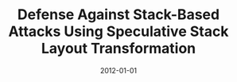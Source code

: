 ---
title: "Defense Against Stack-Based Attacks Using Speculative Stack Layout Transformation"
date: 2012-01-01
venue: "Runtime Verification, Third International Conference, RV 2012, Istanbul, Turkey, September 25-28, 2012, Revised Selected Papers"
paperurl: https://doi.org/10.1007/978-3-642-35632-2_29
authors: "Benjamin D Rodes, Anh NguyenTuong, Jason Hiser, John C Knight, Michele Co and Jack W Davidson"
---